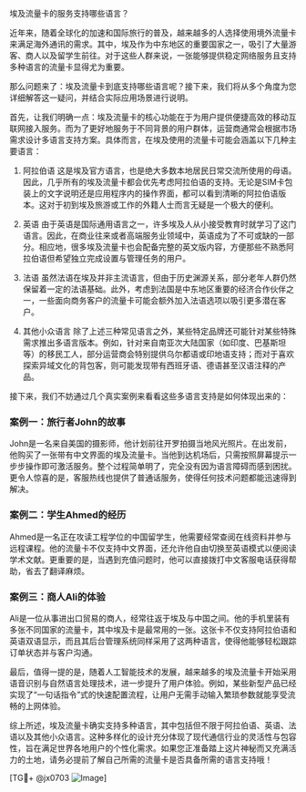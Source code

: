 埃及流量卡的服务支持哪些语言？

近年来，随着全球化的加速和国际旅行的普及，越来越多的人选择使用境外流量卡来满足海外通讯的需求。其中，埃及作为中东地区的重要国家之一，吸引了大量游客、商人以及留学生前往。对于这些人群来说，一张能够提供稳定网络服务且支持多种语言的流量卡显得尤为重要。

那么问题来了：埃及流量卡到底支持哪些语言呢？接下来，我们将从多个角度为您详细解答这一疑问，并结合实际应用场景进行说明。

首先，让我们明确一点：埃及流量卡的核心功能在于为用户提供便捷高效的移动互联网接入服务。而为了更好地服务于不同背景的用户群体，运营商通常会根据市场需求设计多语言支持方案。具体而言，在埃及使用的流量卡可能会涵盖以下几种主要语言：

1. 阿拉伯语
这是埃及官方语言，也是绝大多数本地居民日常交流所使用的母语。因此，几乎所有的埃及流量卡都会优先考虑阿拉伯语的支持。无论是SIM卡包装上的文字说明还是应用程序内的操作界面，都可以看到清晰的阿拉伯语版本。这对于初到埃及旅游或工作的外籍人士而言无疑是一个极大的便利。

2. 英语
由于英语是国际通用语言之一，许多埃及人从小接受教育时就学习了这门语言。因此，在商业往来或者高端服务业领域中，英语成为了不可或缺的一部分。相应地，很多埃及流量卡也会配备完整的英文版内容，方便那些不熟悉阿拉伯语但希望独立完成设置与管理任务的用户。

3. 法语
虽然法语在埃及并非主流语言，但由于历史渊源关系，部分老年人群仍然保留着一定的法语基础。此外，考虑到法国是中东地区重要的经济合作伙伴之一，一些面向商务客户的流量卡可能会额外加入法语选项以吸引更多潜在客户。

4. 其他小众语言
除了上述三种常见语言之外，某些特定品牌还可能针对某些特殊需求推出多语言版本。例如，针对来自南亚次大陆国家（如印度、巴基斯坦等）的移民工人，部分运营商会特别提供乌尔都语或印地语支持；而对于喜欢探索异域文化的背包客，则可能发现带有西班牙语、德语甚至汉语注释的产品。

接下来，我们不妨通过几个真实案例来看看这些多语言支持是如何体现出来的：

### 案例一：旅行者John的故事
John是一名来自美国的摄影师，他计划前往开罗拍摄当地风光照片。在出发前，他购买了一张带有中文界面的埃及流量卡。当他到达机场后，只需按照屏幕提示一步步操作即可激活服务。整个过程简单明了，完全没有因为语言障碍而感到困扰。更令人惊喜的是，客服热线也提供了普通话服务，使得任何技术问题都能迅速得到解决。

### 案例二：学生Ahmed的经历
Ahmed是一名正在攻读工程学位的中国留学生，他需要经常查阅在线资料并参与远程课程。他的流量卡不仅支持中文界面，还允许他自由切换至英语模式以便阅读学术文献。更重要的是，当遇到充值问题时，他可以直接拨打中文客服电话获得帮助，省去了翻译麻烦。

### 案例三：商人Ali的体验
Ali是一位从事进出口贸易的商人，经常往返于埃及与中国之间。他的手机里装有多张不同国家的流量卡，其中埃及卡是最常用的一张。这张卡不仅支持阿拉伯语和英语双语显示，而且其后台管理系统同样采用了这两种语言，使得他能够轻松跟踪订单状态并与客户沟通。

最后，值得一提的是，随着人工智能技术的发展，越来越多的埃及流量卡开始采用语音识别与自然语言处理技术，进一步提升了用户体验。例如，某些新型产品已经实现了“一句话指令”式的快速配置流程，让用户无需手动输入繁琐参数就能享受流畅的上网体验。

综上所述，埃及流量卡确实支持多种语言，其中包括但不限于阿拉伯语、英语、法语以及其他小众语言。这种多样化的设计充分体现了现代通信行业的灵活性与包容性，旨在满足世界各地用户的个性化需求。如果您正准备踏上这片神秘而又充满活力的土地，请务必提前了解自己所需的流量卡是否具备所需的语言支持哦！

[TG💪+ @jx0703 ![Image](https://github.com/user-attachments/assets/dbca1d08-cadb-493c-b0ec-ad6f7a83f270)]
